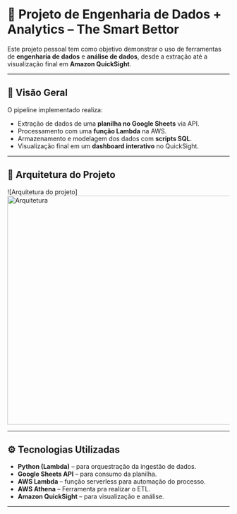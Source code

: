 # 🧪 Projeto de Engenharia de Dados + Analytics – The Smart Bettor

Este projeto pessoal tem como objetivo demonstrar o uso de ferramentas de **engenharia de dados** e **análise de dados**, desde a extração até a visualização final em **Amazon QuickSight**.

---

## 📌 Visão Geral

O pipeline implementado realiza:
- Extração de dados de uma **planilha no Google Sheets** via API.
- Processamento com uma **função Lambda** na AWS.
- Armazenamento e modelagem dos dados com **scripts SQL**.
- Visualização final em um **dashboard interativo** no QuickSight.

---

## 🧱 Arquitetura do Projeto

![Arquitetura do projeto]<img width="1366" height="519" alt="Arquitetura" src="https://github.com/user-attachments/assets/58c65dc7-f4db-436c-b30c-b379649115ad" />


---

## ⚙️ Tecnologias Utilizadas

- **Python (Lambda)** – para orquestração da ingestão de dados.
- **Google Sheets API** – para consumo da planilha.
- **AWS Lambda** – função serverless para automação do processo.
- **AWS Athena** – Ferramenta pra realizar o ETL.
- **Amazon QuickSight** – para visualização e análise.


---
